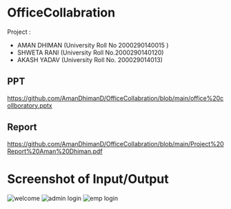 # OfficeCollabration
Project :
- AMAN DHIMAN (University Roll No 2000290140015 )
- SHWETA RANI (University Roll No.2000290140120)
- AKASH YADAV (University Roll No. 200029014013)
## PPT
https://github.com/AmanDhimanD/OfficeCollabration/blob/main/office%20collboratory.pptx
## Report
https://github.com/AmanDhimanD/OfficeCollabration/blob/main/Project%20Report%20Aman%20Dhiman.pdf


# Screenshot of Input/Output
![welcome](https://user-images.githubusercontent.com/72404186/149341705-27183740-6669-4bd1-b38b-bb47532d6d1f.PNG)
![admin login](https://user-images.githubusercontent.com/72404186/149341681-14e34876-a0d4-47f0-b38b-f1945a22b610.PNG)
![emp login](https://user-images.githubusercontent.com/72404186/149341744-c4dddb26-5d3c-4a03-b543-1d1a05a05e60.PNG)
